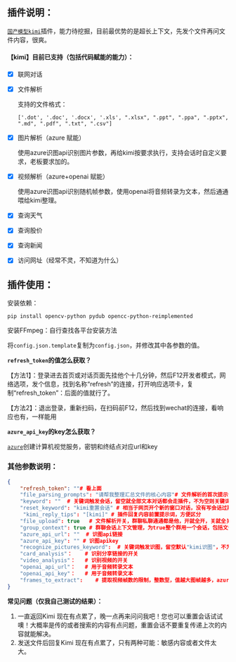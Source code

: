 ## 插件说明：

[`国产模型kimi`](https://kimi.moonshot.cn/)插件，能力待挖掘，目前最优势的是超长上下文，先发个文件再问文件内容，很爽。

#### 【kimi】目前已支持（包括代码赋能的能力）：

- [x] 联网对话

- [x] 文件解析

  支持的文件格式：

  ```
  ['.dot', '.doc', '.docx', '.xls', ".xlsx", ".ppt", ".ppa", ".pptx", ".md", ".pdf", ".txt", ".csv"]
  ```

- [x] 图片解析（azure 赋能）

  使用azure识图api识别图片参数，再给kimi按要求执行，支持会话时自定义要求，老板要求加的。

- [x] 视频解析（azure+openai 赋能）

  使用azure识图api识别随机帧参数，使用openai将音频转录为文本，然后通通喂给kimi整理。

- [x] 查询天气

- [x] 查询股价

- [x] 查询新闻

- [x] 访问网址（经常不灵，不知道为什么）



## 插件使用：

安装依赖：

```
pip install opencv-python pydub opencc-python-reimplemented
```

安装FFmpeg：自行查找各平台安装方法



将`config.json.template`复制为`config.json`，并修改其中各参数的值。



**`refresh_token`的值怎么获取？**

【方法1】：登录进去首页或对话页面先挂他个十几分钟，然后F12开发者模式，网络选项，发个信息，找到名称“refresh”的连接，打开响应选项卡，复制“refresh_token”：后面的值就行了。

【方法2】：退出登录，重新扫码，在扫码前F12，然后找到wechat的连接，看响应也有，一样能用



**`azure_api_key`的key怎么获取？**

[`azure`](https://portal.azure.com/#home)创建计算机视觉服务，密钥和终结点对应url和key

### 其他参数说明：

```json
{
    "refresh_token": ""# 看上面
    "file_parsing_prompts": "请帮我整理汇总文件的核心内容"# 文件解析的首次提示词，设置通用点，全局参数
    "keyword": ""  # 关键词触发会话，留空就全部文本对话都会走插件，不为空则关键词+空格会触发插件
    "reset_keyword": "kimi重置会话" # 相当于网页开个新的窗口对话，没有写会话过期逻辑，懒
     "kimi_reply_tips": "[kimi]" # 插件回复内容前置提示词，方便区分
    "file_upload": true   # 文件解析开关，群聊私聊通通都是他，开就全开，关就全关
    "group_context": true # 群聊会话上下文管理，为true整个群用一个会话，包括文件、视频解析
    "azure_api_url": ""  # 识图api链接
    "azure_api_key": "" # 识图apikey
    "recognize_pictures_keyword":  # 关键词触发识图，留空默认"kimi识图"，不为空则关键词+空格会触发识图
    "card_analysis"：   	# 识别分享链接的开关
    "video_analysis"：  	# 识别视频的开关
    "openai_api_url"：	# 用于音频转录文本
    "openai_api_key"：	# 用于音频转录文本
    "frames_to_extract":	# 提取视频帧数的限制，整数型，值越大图帧越多，azure的费用越高
}
```



**常见问题（仅我自己测试的结果）：**

1. 一直返回Kimi 现在有点累了，晚一点再来问问我吧！您也可以重置会话试试噢！大概率是传的或者搜索的内容有点问题，重置会话不要重复传递上次的内容就能解决。
2. 发送文件后回复Kimi 现在有点累了，只有两种可能：敏感内容或者文件太大。



